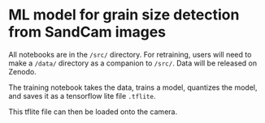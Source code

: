 # ML model for grain size detection from SandCam images

All notebooks are in the `/src/` directory. For retraining, users will need to make a `/data/` directory as a companion to `/src/`. Data will be released on Zenodo. 

The training notebook takes the data, trains a model, quantizes the model, and saves it as a tensorflow lite file `.tflite`. 

This tflite file can then be loaded onto the camera.